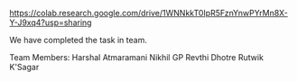
https://colab.research.google.com/drive/1WNNkkT0IpR5FznYnwPYrMn8X-Y-J9xq4?usp=sharing

We have completed the task in team.

Team Members:
Harshal Atmaramani
Nikhil GP
Revthi Dhotre
Rutwik K'Sagar


